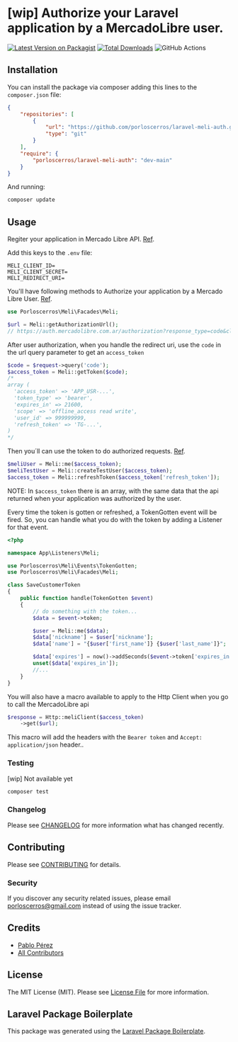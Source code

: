 # [wip] Authorize your Laravel application by a MercadoLibre user.

[![Latest Version on Packagist](https://img.shields.io/packagist/v/porloscerros/laravel-meli.svg?style=flat-square)](https://packagist.org/packages/porloscerros/laravel-meli)
[![Total Downloads](https://img.shields.io/packagist/dt/porloscerros/laravel-meli.svg?style=flat-square)](https://packagist.org/packages/porloscerros/laravel-meli)
![GitHub Actions](https://github.com/porloscerros/laravel-meli/actions/workflows/main.yml/badge.svg)

 

## Installation

You can install the package via composer adding this lines to the `composer.json` file:

```json
{
    "repositories": [
        {
            "url": "https://github.com/porloscerros/laravel-meli-auth.git",
            "type": "git"
        }
    ],
    "require": {
        "porloscerros/laravel-meli-auth": "dev-main"
    }
}
```
And running:
```bash
composer update
```

## Usage

Regiter your application in Mercado Libre API. [Ref](https://developers.mercadolibre.com.ar/es_ar/registra-tu-aplicacion).

Add this keys to the `.env` file:
```dotenv
MELI_CLIENT_ID=
MELI_CLIENT_SECRET=
MELI_REDIRECT_URI=
```

You'll have following methods to Authorize your application by a Mercado Libre User. [Ref](https://developers.mercadolibre.com.ar/es_ar/autenticacion-y-autorizacion#Autenticaci%C3%B3n).
```php
use Porloscerros\Meli\Facades\Meli;

$url = Meli::getAuthorizationUrl(); 
// https://auth.mercadolibre.com.ar/authorization?response_type=code&client_id=MELI_CLIENT_ID&redirect_uri=MELI_REDIRECT_URI
```
After user authorization, when you handle the redirect uri, use the `code` in the url query parameter to get an `access_token`
```php
$code = $request->query('code');
$access_token = Meli::getToken($code);
/*
array (
  'access_token' => 'APP_USR-...',
  'token_type' => 'bearer',
  'expires_in' => 21600,
  'scope' => 'offline_access read write',
  'user_id' => 999999999,
  'refresh_token' => 'TG-...',
)
*/
```

Then you´ll can use the token to do authorized requests. [Ref](https://developers.mercadolibre.com.ar/es_ar/autenticacion-y-autorizacion#Enviar-access-token-por-header).
```php
$meliUser = Meli::me($access_token);
$meliTestUser = Meli::createTestUser($access_token);
$access_token = Meli::refreshToken($access_token['refresh_token']);
```
NOTE: In `$access_token` there is an array, with the same data that the api returned when your application was authorized by the user.


Every time the token is gotten or refreshed, a TokenGotten event will be fired. So, you can handle what you do with the token by adding a Listener for that event.

```php
<?php

namespace App\Listeners\Meli;

use Porloscerros\Meli\Events\TokenGotten;
use Porloscerros\Meli\Facades\Meli;

class SaveCustomerToken
{
    public function handle(TokenGotten $event)
    {
        // do something with the token...
        $data = $event->token;

        $user = Meli::me($data);
        $data['nickname'] = $user['nickname'];
        $data['name'] = "{$user['first_name']} {$user['last_name']}";

        $data['expires'] = now()->addSeconds($event->token['expires_in'])->toDateTimeString();
        unset($data['expires_in']);
        //...
    }
}
```

You will also have a macro available to apply to the Http Client when you go to call the MercadoLibre api
```php
$response = Http::meliClient($access_token)
    ->get($url);
```
This macro will add the headers with the `Bearer token` and `Accept: application/json` header..

### Testing

[wip] Not available yet
```bash
composer test
```

### Changelog

Please see [CHANGELOG](CHANGELOG.md) for more information what has changed recently.

## Contributing

Please see [CONTRIBUTING](CONTRIBUTING.md) for details.

### Security

If you discover any security related issues, please email porloscerros@gmail.com instead of using the issue tracker.

## Credits

-   [Pablo Pérez](https://github.com/porloscerros)
-   [All Contributors](../../contributors)

## License

The MIT License (MIT). Please see [License File](LICENSE.md) for more information.

## Laravel Package Boilerplate

This package was generated using the [Laravel Package Boilerplate](https://laravelpackageboilerplate.com).
